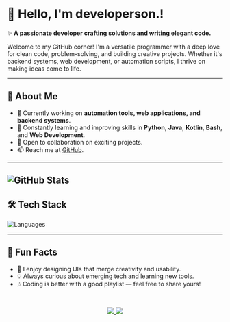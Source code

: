<!--[![Contributors][contributors-shield]][contributors-url]
[![Forks][forks-shield]][forks-url]
[![Stargazers][stars-shield]][stars-url]
[![Issues][issues-shield]][issues-url] -->

# 👋 Hello, I'm developerson.!

✨ **A passionate developer crafting solutions and writing elegant code.**

Welcome to my GitHub corner! I'm a versatile programmer with a deep love for clean code, problem-solving, and building creative projects. Whether it's backend systems, web development, or automation scripts, I thrive on making ideas come to life.

---

## 🌟 About Me

- 🔭 Currently working on **automation tools, web applications, and backend systems**.
- 🌱 Constantly learning and improving skills in **Python**, **Java**, **Kotlin**, **Bash**, and **Web Development**.
- 💬 Open to collaboration on exciting projects.
- 📫 Reach me at [GitHub](https://github.com/caracurse).

---

![GitHub Stats](https://github-readme-stats.vercel.app/api?username=caracurse&custom_title=Statistics:&show_icons=true&theme=radical)
---

## 🛠️ Tech Stack
![Languages](https://github-readme-stats.vercel.app/api/top-langs/?username=caracurse&custom_title=Languages&disable_animation=false&layout=compact&theme=radical)

---

## 🎯 Fun Facts
- 🎨 I enjoy designing UIs that merge creativity and usability.
- 💡 Always curious about emerging tech and learning new tools.
- 🎶 Coding is better with a good playlist — feel free to share yours!
<br />
<p align='center'> 
    <a href="https://t.me/caracurse">
        <img src="https://img.shields.io/badge/TELEGRAM-DAC6C2?style=for-the-badge"/>
    </a>   
    <a href="https://youtube.com/@caracurse"><img src="https://img.shields.io/badge/YouTube-DAC6C2?style=for-the-badge"/>
    </a>
</p>

<!-- MARKDOWN LINKS & IMAGES -->
<!-- https://www.markdownguide.org/basic-syntax/#reference-style-links -->
<!-- 
[contributors-shield]: https://img.shields.io/github/contributors/caracurse/caracurse.svg?style=for-the-badge
[contributors-url]: https://github.com/caracurse/caracurse/graphs/contributors
[forks-shield]: https://img.shields.io/github/forks/caracurse/caracurse.svg?style=for-the-badge
[forks-url]: https://github.com/caracurse/caracurse/network/members
[stars-shield]: https://img.shields.io/github/stars/caracurse/caracurse.svg?style=for-the-badge
[stars-url]: https://github.com/caracurse/repo_name/stargazers
[issues-shield]: https://img.shields.io/github/issues/caracurse/caracurse.svg?style=for-the-badge
[issues-url]: https://github.com/caracurse/caracurse/issues -->

